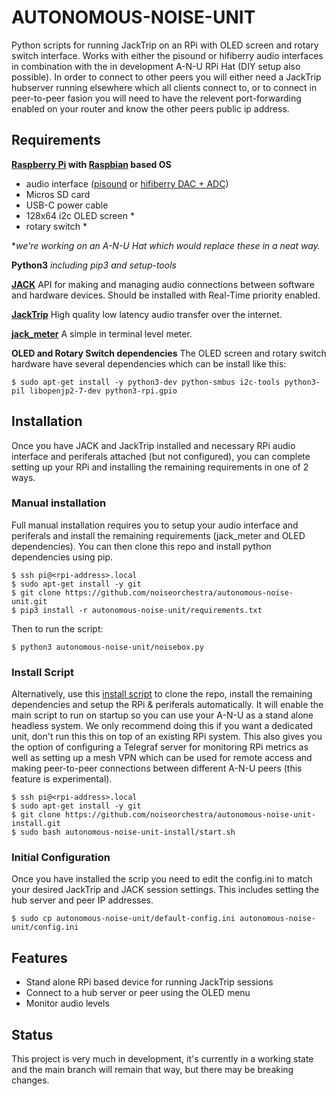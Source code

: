 # AUTONOMOUS-NOISE-UNIT
Python scripts for running JackTrip on an RPi with OLED screen and rotary switch interface. Works with either the pisound or hifiberry audio interfaces in combination with the in development A-N-U RPi Hat (DIY setup also possible). In order to connect to other peers you will either need a JackTrip hubserver running elsewhere which all clients connect to, or to connect in peer-to-peer fasion you will need to have the relevent port-forwarding enabled on your router and know the other peers public ip address.

## Requirements
**[Raspberry Pi](https://www.raspberrypi.org/products/raspberry-pi-4-model-b/) with [Raspbian](https://www.raspberrypi.org/downloads/raspberry-pi-os/) based OS**
- audio interface ([pisound](https://blokas.io/pisound/) or [hifiberry DAC + ADC](https://www.hifiberry.com/shop/boards/hifiberry-dac-adc/))
- Micros SD card
- USB-C power cable
- 128x64 i2c OLED screen *
- rotary switch *

**we're working on an A-N-U Hat which would replace these in a neat way.*

**Python3**
*including pip3 and setup-tools*

**[JACK](https://jackaudio.org/)**
API for making and managing audio connections between software and hardware devices. Should be installed with Real-Time priority enabled.

**[JackTrip](https://github.com/jacktrip/jacktrip)**
High quality low latency audio transfer over the internet.

**[jack_meter](https://www.aelius.com/njh/jackmeter/)**
A simple in terminal level meter.

**OLED and Rotary Switch dependencies**
The OLED screen and rotary switch hardware have several dependencies which can be install like this:

```shell
$ sudo apt-get install -y python3-dev python-smbus i2c-tools python3-pil libopenjp2-7-dev python3-rpi.gpio
```

## Installation
Once you have JACK and JackTrip installed and necessary RPi audio interface and periferals attached (but not configured), you can complete setting up your RPi and installing the remaining requirements in one of 2 ways.

### Manual installation
Full manual installation requires you to setup your audio interface and periferals and install the remaining requirements (jack_meter and OLED dependencies). You can then clone this repo and install python dependencies using pip.

```shell
$ ssh pi@<rpi-address>.local
$ sudo apt-get install -y git
$ git clone https://github.com/noiseorchestra/autonomous-noise-unit.git
$ pip3 install -r autonomous-noise-unit/requirements.txt
```

Then to run the script:

```shell
$ python3 autonomous-noise-unit/noisebox.py
```

### Install Script

Alternatively, use this [install script](https://github.com/noiseorchestra/autonomous-noise-unit-install) to clone the repo, install the remaining dependencies and setup the RPi & periferals automatically. It will enable the main script to run on startup so you can use your A-N-U as a stand alone headless system. We only recommend doing this if you want a dedicated unit, don't run this this on top of an existing RPi system. This also gives you the option of configuring a Telegraf server for monitoring RPi metrics as well as setting up a mesh VPN which can be used for remote access and making peer-to-peer connections between different A-N-U peers (this feature is experimental).

```shell
$ ssh pi@<rpi-address>.local
$ sudo apt-get install -y git
$ git clone https://github.com/noiseorchestra/autonomous-noise-unit-install.git
$ sudo bash autonomous-noise-unit-install/start.sh
```

### Initial Configuration
Once you have installed the scrip you need to edit the config.ini to match your desired JackTrip and JACK session settings. This includes setting the hub server and peer IP addresses.

```shell
$ sudo cp autonomous-noise-unit/default-config.ini autonomous-noise-unit/config.ini
```

## Features
- Stand alone RPi based device for running JackTrip sessions
- Connect to a hub server or peer using the OLED menu
- Monitor audio levels

## Status
This project is very much in development, it's currently in a working state and the main branch will remain that way, but there may be breaking changes.
